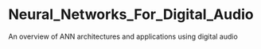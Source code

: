 # Neural_Networks_For_Digital_Audio
An overview of ANN architectures and applications using digital audio
